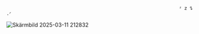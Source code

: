                                                                    ᶻ 𝗓 𐰁 .ᐟ



  ![Skärmbild 2025-03-11 212832](https://github.com/user-attachments/assets/63b48d92-2bfb-4f67-9fd7-d07d38443386)

